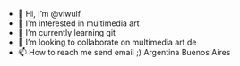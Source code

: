 - 👋 Hi, I’m @viwulf
- 👀 I’m interested in multimedia art
- 🌱 I’m currently learning git
- 💞️ I’m looking to collaborate on multimedia art de
- 📫 How to reach me send email ;)
 Argentina Buenos Aires

